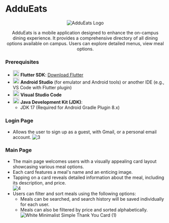 # AdduEats
<p align="center">
  <img src="https://github.com/user-attachments/assets/ae767d24-fa62-420f-a118-0205566e22e3" alt="AdduEats Logo">
</p>
<p align="center">
  AdduEats is a mobile application designed to enhance the on-campus dining experience. It provides a comprehensive directory of all dining options available on campus. Users can explore detailed menus, view meal options.
</p>

### **Prerequisites**
- <img src="https://github.com/user-attachments/assets/c029271e-c42e-4882-9f58-0c634b21d5f8" alt="Flutter Logo" width="20" height="20">  **Flutter SDK**: [Download Flutter](https://flutter.dev/docs/get-started/install)
- <img src="https://github.com/user-attachments/assets/e8e0dd68-26a0-437b-b4a1-03a9dfd7b836" alt="Flutter Logo" width="20" height="20">  **Android Studio** (for emulator and Android tools) or another IDE (e.g., VS Code with Flutter plugin)
- <img src="https://github.com/user-attachments/assets/790ff2df-f16e-4d50-bde6-a9ef76382b3a" alt="Flutter Logo" width="20" height="20">  **Visual Studio Code**
- <img src="https://github.com/user-attachments/assets/904df508-2082-4436-bd6a-79a92d91d9e2" alt="Flutter Logo" width="20" height="20">  **Java Development Kit (JDK)**:
  - JDK 17 (Required for Android Gradle Plugin 8.x)
 

### **Login Page** 
- Allows the user to sign up as a guest, with Gmail, or a personal email account.
![3](https://github.com/user-attachments/assets/207c2e50-703f-4134-963f-4d3b506d78a2)
### **Main Page**  
- The main page welcomes users with a visually appealing card layout showcasing various meal options.  
- Each card features a meal's name and an enticing image.  
- Tapping on a card reveals detailed information about the meal, including its description, and price.  
![4](https://github.com/user-attachments/assets/88a8028e-0db3-40ff-91b8-129b848b6748)
- Users can filter and sort meals using the following options:
  - Meals can be searched, and search history will be saved individually for each user.
  - Meals can also be filtered by price and sorted alphabetically.
![White Minimalist Simple Thank You Card (1)](https://github.com/user-attachments/assets/3ecf5381-1630-45b2-a4fc-7b73e34ab731)

